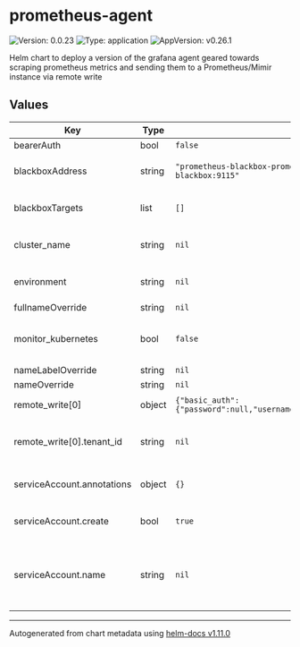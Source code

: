 # prometheus-agent

![Version: 0.0.23](https://img.shields.io/badge/Version-0.0.23-informational?style=flat-square) ![Type: application](https://img.shields.io/badge/Type-application-informational?style=flat-square) ![AppVersion: v0.26.1](https://img.shields.io/badge/AppVersion-v0.26.1-informational?style=flat-square)

Helm chart to deploy a version of the grafana agent geared towards scraping prometheus metrics and sending them to a Prometheus/Mimir instance via remote write

## Values

| Key | Type | Default | Description |
|-----|------|---------|-------------|
| bearerAuth | bool | `false` |  |
| blackboxAddress | string | `"prometheus-blackbox-prometheus-blackbox-exporter.prometheus-blackbox:9115"` | Address of the blackbox service to use |
| blackboxTargets | list | `[]` | Targets to scrape with the blackbox module |
| cluster_name | string | `nil` | Name of the cluster that is being monitored |
| environment | string | `nil` | Stage, eg.: testing, staging, production |
| fullnameOverride | string | `nil` |  |
| monitor_kubernetes | bool | `false` | When set to true scrapes kubernetes metrics |
| nameLabelOverride | string | `nil` |  |
| nameOverride | string | `nil` |  |
| remote_write[0] | object | `{"basic_auth":{"password":null,"username":null},"tenant_id":null,"url":null}` | Prometheus/Mimir Connection |
| remote_write[0].tenant_id | string | `nil` | Tenant ID in case prometheus is running in multi_tenant mode |
| serviceAccount.annotations | object | `{}` | Annotations to add to the service account |
| serviceAccount.create | bool | `true` | Specifies whether a service account should be created |
| serviceAccount.name | string | `nil` | If not set and create is true, a name is generated using the fullname template |

----------------------------------------------
Autogenerated from chart metadata using [helm-docs v1.11.0](https://github.com/norwoodj/helm-docs/releases/v1.11.0)
